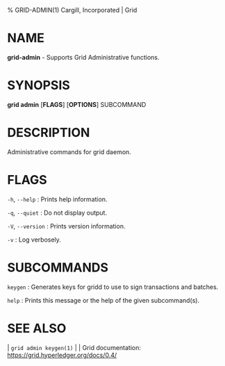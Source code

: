 % GRID-ADMIN(1) Cargill, Incorporated | Grid
<!--
  Copyright 2021 Cargill Incorporated
  Licensed under Creative Commons Attribution 4.0 International License
  https://creativecommons.org/licenses/by/4.0/
-->

NAME
====

**grid-admin** - Supports Grid Administrative functions.

SYNOPSIS
========

**grid admin** \[**FLAGS**\] \[**OPTIONS**\] SUBCOMMAND

DESCRIPTION
===========

Administrative commands for grid daemon.

FLAGS
=====

`-h`, `--help`
: Prints help information.

`-q`, `--quiet`
: Do not display output.

`-V`, `--version`
: Prints version information.

`-v`
: Log verbosely.

SUBCOMMANDS
===========

`keygen`
: Generates keys for gridd to use to sign transactions and batches.

`help`
: Prints this message or the help of the given subcommand(s).


SEE ALSO
========
| `grid admin keygen(1)`
|
| Grid documentation: https://grid.hyperledger.org/docs/0.4/
